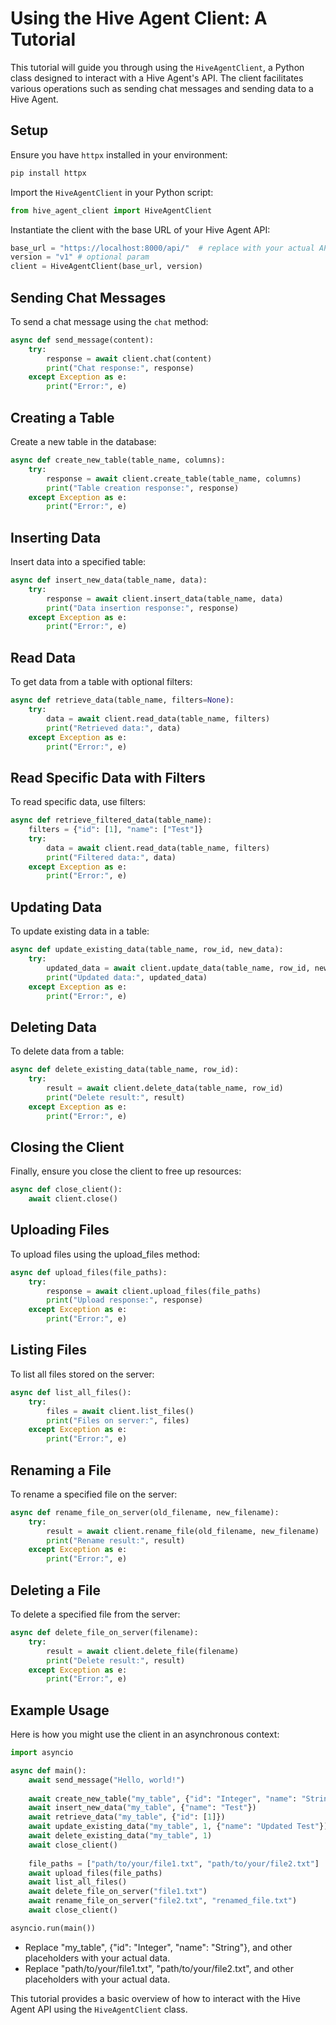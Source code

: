 # Using the Hive Agent Client: A Tutorial

This tutorial will guide you through using the `HiveAgentClient`, a Python class designed to interact with a Hive Agent's API. The client facilitates various operations such as sending chat messages and sending data to a Hive Agent.

## Setup

Ensure you have `httpx` installed in your environment:

```bash
pip install httpx
```

Import the `HiveAgentClient` in your Python script:

```python
from hive_agent_client import HiveAgentClient
```

Instantiate the client with the base URL of your Hive Agent API:

```python
base_url = "https://localhost:8000/api/"  # replace with your actual API URL
version = "v1" # optional param
client = HiveAgentClient(base_url, version)
```

## Sending Chat Messages

To send a chat message using the `chat` method:

```python
async def send_message(content):
    try:
        response = await client.chat(content)
        print("Chat response:", response)
    except Exception as e:
        print("Error:", e)
```

## Creating a Table

Create a new table in the database:

```python
async def create_new_table(table_name, columns):
    try:
        response = await client.create_table(table_name, columns)
        print("Table creation response:", response)
    except Exception as e:
        print("Error:", e)
```

## Inserting Data

Insert data into a specified table:

```python
async def insert_new_data(table_name, data):
    try:
        response = await client.insert_data(table_name, data)
        print("Data insertion response:", response)
    except Exception as e:
        print("Error:", e)
```

## Read Data

To get data from a table with optional filters:

```python
async def retrieve_data(table_name, filters=None):
    try:
        data = await client.read_data(table_name, filters)
        print("Retrieved data:", data)
    except Exception as e:
        print("Error:", e)
```

## Read Specific Data with Filters

To read specific data, use filters:

```python
async def retrieve_filtered_data(table_name):
    filters = {"id": [1], "name": ["Test"]}
    try:
        data = await client.read_data(table_name, filters)
        print("Filtered data:", data)
    except Exception as e:
        print("Error:", e)
```

## Updating Data

To update existing data in a table:


```python
async def update_existing_data(table_name, row_id, new_data):
    try:
        updated_data = await client.update_data(table_name, row_id, new_data)
        print("Updated data:", updated_data)
    except Exception as e:
        print("Error:", e)
```

## Deleting Data

To delete data from a table:


```python
async def delete_existing_data(table_name, row_id):
    try:
        result = await client.delete_data(table_name, row_id)
        print("Delete result:", result)
    except Exception as e:
        print("Error:", e)
```

## Closing the Client

Finally, ensure you close the client to free up resources:

```python
async def close_client():
    await client.close()
```

## Uploading Files
To upload files using the upload_files method:

```python
async def upload_files(file_paths):
    try:
        response = await client.upload_files(file_paths)
        print("Upload response:", response)
    except Exception as e:
        print("Error:", e)
```

## Listing Files
To list all files stored on the server:

```python
async def list_all_files():
    try:
        files = await client.list_files()
        print("Files on server:", files)
    except Exception as e:
        print("Error:", e)
```

## Renaming a File
To rename a specified file on the server:

```python
async def rename_file_on_server(old_filename, new_filename):
    try:
        result = await client.rename_file(old_filename, new_filename)
        print("Rename result:", result)
    except Exception as e:
        print("Error:", e)
```

## Deleting a File
To delete a specified file from the server:
```python
async def delete_file_on_server(filename):
    try:
        result = await client.delete_file(filename)
        print("Delete result:", result)
    except Exception as e:
        print("Error:", e)
```

## Example Usage

Here is how you might use the client in an asynchronous context:

```python
import asyncio

async def main():
    await send_message("Hello, world!")
    
    await create_new_table("my_table", {"id": "Integer", "name": "String"})
    await insert_new_data("my_table", {"name": "Test"})
    await retrieve_data("my_table", {"id": [1]})
    await update_existing_data("my_table", 1, {"name": "Updated Test"})
    await delete_existing_data("my_table", 1)
    await close_client()
    
    file_paths = ["path/to/your/file1.txt", "path/to/your/file2.txt"]
    await upload_files(file_paths)
    await list_all_files()
    await delete_file_on_server("file1.txt")
    await rename_file_on_server("file2.txt", "renamed_file.txt")
    await close_client()

asyncio.run(main())
```

- Replace "my_table", {"id": "Integer", "name": "String"}, and other placeholders with your actual data.
- Replace "path/to/your/file1.txt", "path/to/your/file2.txt", and other placeholders with your actual data.


This tutorial provides a basic overview of how to interact with the Hive Agent API using the `HiveAgentClient` class.

